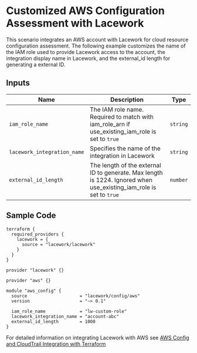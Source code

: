 # Customized AWS Configuration Assessment with Lacework

This scenario integrates an AWS account with Lacework for cloud resource configuration assessment. The following example customizes the name of the IAM role used to provide Lacework access to the account, the integration
display name in Lacework, and the external_id length for generating a external ID.

## Inputs

| Name                        | Description                                                                                                        | Type     |
| --------------------------- | ------------------------------------------------------------------------------------------------------------------ | -------- |
| `iam_role_name`             | The IAM role name. Required to match with iam_role_arn if use_existing_iam_role is set to `true`                   | `string` |
| `lacework_integration_name` | Specifies the name of the integration in Lacework                                                                  | `string` |
| `external_id_length`        | The length of the external ID to generate. Max length is 1224. Ignored when use_existing_iam_role is set to `true` | `number` |

## Sample Code

```hcl
terraform {
  required_providers {
    lacework = {
      source = "lacework/lacework"
    }
  }
}

provider "lacework" {}

provider "aws" {}

module "aws_config" {
  source                    = "lacework/config/aws"
  version                   = "~> 0.1"

  iam_role_name             = "lw-custom-role"
  lacework_integration_name = "account-abc"
  external_id_length        = 1000
}
```

For detailed information on integrating Lacework with AWS see [AWS Config and CloudTrail Integration with Terraform](https://support.lacework.com/hc/en-us/articles/360057092034-AWS-Config-and-CloudTrail-Integration-with-Terraform)
